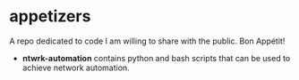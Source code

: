 # appetizers
A repo dedicated to code I am willing to share with the public. Bon Appétit!
- **ntwrk-automation**
   contains python and bash scripts that can be used to achieve network automation.

